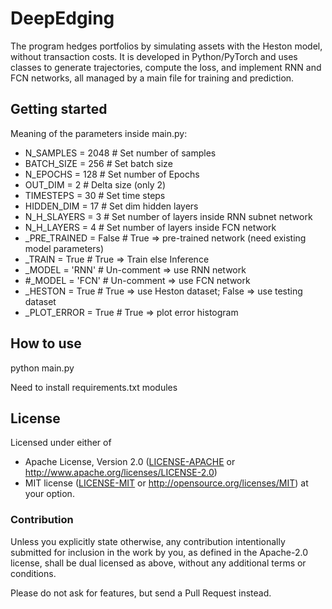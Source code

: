 # DeepEdging

The program hedges portfolios by simulating assets with the Heston model, without transaction costs. It is developed in Python/PyTorch and uses classes to generate trajectories, compute the loss, and implement RNN and FCN networks, all managed by a main file for training and prediction.

## Getting started

Meaning of the parameters inside main.py:

* N_SAMPLES = 2048        # Set number of samples
* BATCH_SIZE = 256        # Set batch size
* N_EPOCHS = 128          # Set number of Epochs
* OUT_DIM = 2             # Delta size (only 2)
* TIMESTEPS = 30          # Set time steps
* HIDDEN_DIM = 17         # Set dim hidden layers
* N_H_SLAYERS = 3         # Set number of layers inside RNN subnet network  
* N_H_LAYERS = 4          # Set number of layers inside FCN network  
* _PRE_TRAINED = False    # True => pre-trained network (need existing model parameters)
* _TRAIN       = True     # True => Train else Inference
* _MODEL = 'RNN'          # Un-comment => use RNN network
* #_MODEL = 'FCN'         # Un-comment => use FCN network
* _HESTON = True          # True => use Heston dataset; False => use testing dataset
* _PLOT_ERROR = True      # True => plot error histogram

## How to use

python main.py

Need to install requirements.txt modules

## License

Licensed under either of
- Apache License, Version 2.0 ([LICENSE-APACHE](LICENSE-APACHE) or
  http://www.apache.org/licenses/LICENSE-2.0)
- MIT license ([LICENSE-MIT](LICENSE-MIT) or http://opensource.org/licenses/MIT)
at your option.

### Contribution

Unless you explicitly state otherwise, any contribution intentionally submitted for inclusion in the work by you, as defined in the Apache-2.0 license, shall be dual
licensed as above, without any additional terms or conditions.

Please do not ask for features, but send a Pull Request instead.
